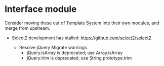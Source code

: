 # Interface module

Consider moving these out of Template System into their own modules, and merge from upstream.

- Select2 development has stalled: https://github.com/select2/select2
  
  - Resolve jQuery Migrate warnings
    - jQuery.isArray is deprecated; use Array.isArray
    - jQuery.trim is deprecated; use String.prototype.trim
